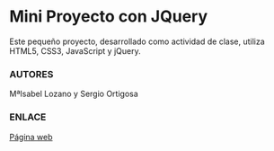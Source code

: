 # Mini Proyecto con JQuery

Este pequeño proyecto, desarrollado como actividad de clase, utiliza HTML5, CSS3, JavaScript y jQuery.

### AUTORES
MªIsabel Lozano y Sergio Ortigosa

### ENLACE
[Página web](https://maril11.github.io/Proyecto_JQuery/maqueta_peliculas_base.html)
